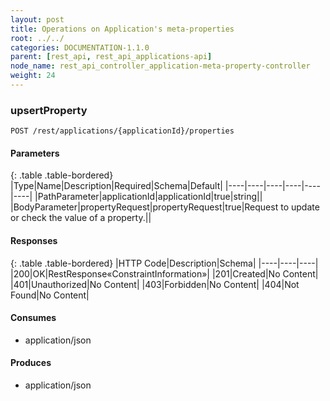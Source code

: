 ```yaml
---
layout: post
title: Operations on Application's meta-properties
root: ../../
categories: DOCUMENTATION-1.1.0
parent: [rest_api, rest_api_applications-api]
node_name: rest_api_controller_application-meta-property-controller
weight: 24
---
```


### upsertProperty
```
POST /rest/applications/{applicationId}/properties
```

#### Parameters

{: .table .table-bordered}
|Type|Name|Description|Required|Schema|Default|
|----|----|----|----|----|----|
|PathParameter|applicationId|applicationId|true|string||
|BodyParameter|propertyRequest|propertyRequest|true|Request to update or check the value of a property.||


#### Responses

{: .table .table-bordered}
|HTTP Code|Description|Schema|
|----|----|----|
|200|OK|RestResponse«ConstraintInformation»|
|201|Created|No Content|
|401|Unauthorized|No Content|
|403|Forbidden|No Content|
|404|Not Found|No Content|


#### Consumes

* application/json

#### Produces

* application/json

